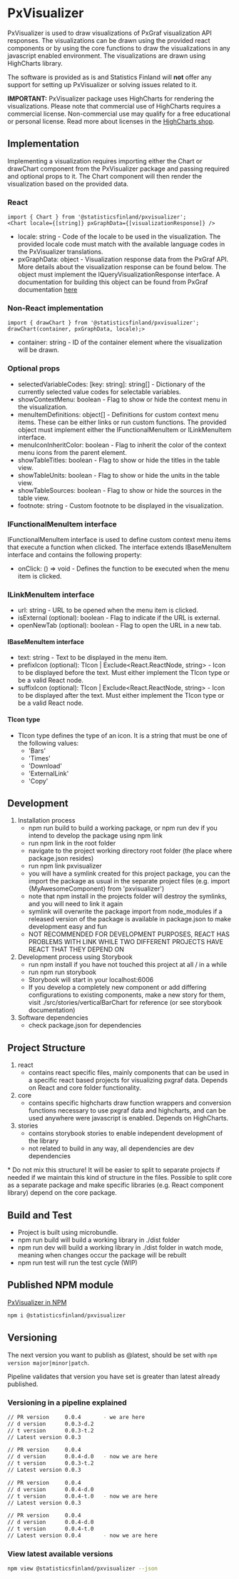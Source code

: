 # PxVisualizer

PxVisualizer is used to draw visualizations of PxGraf visualization API responses. The visualizations can be drawn using the provided react components or by using the core functions to draw the visualizations in any javascript enabled environment. The visualizations are drawn using HighCharts library.

The software is provided as is and Statistics Finland will **not** offer any support for setting up PxVisualizer or solving issues related to it.

**IMPORTANT:** PxVisualizer package uses HighCharts for rendering the visualizations. Please note that commercial use of HighCharts requires a commercial license. Non-commercial use may qualify for a free educational or personal license. Read more about licenses 
in the [HighCharts shop](https://shop.highsoft.com/?utm_source=npmjs&utm_medium=referral&utm_campaign=highchartspage&utm_content=licenseinfo).

## Implementation
Implementing a visualization requires importing either the Chart or drawChart component from the PxVisualizer package and passing required and optional props to it. The Chart component will then render the visualization based on the provided data.

### React
````
import { Chart } from '@statisticsfinland/pxvisualizer';
<Chart locale={[string]} pxGraphData={[visualizationResponse]} />
````

- locale: string - Code of the locale to be used in the visualization. The provided locale code must match with the available language codes in the PxVisualizer translations.
- pxGraphData: object - Visualization response data from the PxGraf API. More details about the visualization response can be found below. The object must implement the IQueryVisualizationResponse interface. A documentation for building this object can be found from PxGraf documentation [here](https://github.com/StatisticsFinland/PxGraf/blob/dev/docs/VISUALIZATION_RESPONSE.md)
### Non-React implementation

````
import { drawChart } from '@statisticsfinland/pxvisualizer';
drawChart(container, pxGraphData, locale);>
````
- container: string - ID of the container element where the visualization will be drawn.

### Optional props
- selectedVariableCodes: [key: string]: string[] - Dictionary of the currently selected value codes for selectable variables.
- showContextMenu: boolean - Flag to show or hide the context menu in the visualization.
- menuItemDefinitions: object[] - Definitions for custom context menu items. These can be either links or run custom functions. The provided object must implement either the IFunctionalMenuItem or ILinkMenuItem interface.
- menuIconInheritColor: boolean - Flag to inherit the color of the context menu icons from the parent element.
- showTableTitles: boolean - Flag to show or hide the titles in the table view.
- showTableUnits: boolean - Flag to show or hide the units in the table view.
- showTableSources: boolean - Flag to show or hide the sources in the table view.
- footnote: string - Custom footnote to be displayed in the visualization.

### IFunctionalMenuItem interface
IFunctionalMenuItem interface is used to define custom context menu items that execute a function when clicked. The interface extends IBaseMenuItem interface and contains the following property:
- onClick: () => void - Defines the function to be executed when the menu item is clicked.

### ILinkMenuItem interface
- url: string - URL to be opened when the menu item is clicked.
- isExternal (optional): boolean - Flag to indicate if the URL is external.
- openNewTab (optional): boolean - Flag to open the URL in a new tab.

#### IBaseMenuItem interface
- text: string - Text to be displayed in the menu item.
- prefixIcon (optional): TIcon | Exclude<React.ReactNode, string> - Icon to be displayed before the text. Must either implement the TIcon type or be a valid React node.
- suffixIcon (optional): TIcon | Exclude<React.ReactNode, string> - Icon to be displayed after the text. Must either implement the TIcon type or be a valid React node.

#### TIcon type
- TIcon type defines the type of an icon. It is a string that must be one of the following values:
    - 'Bars'
    - 'Times'
    - 'Download'
    - 'ExternalLink'
    - 'Copy'

## Development
1.  Installation process
    - npm run build to build a working package, or npm run dev if you intend to develop the package using npm link
    - run npm link in the root folder
    - navigate to the project working directory root folder (the place where package.json resides)
    - run npm link pxvisualizer
    - you will have a symlink created for this project package, you can the import the package as usual in the separate project files (e.g. import {MyAwesomeComponent} from 'pxvisualizer')
    - note that npm install in the projects folder will destroy the symlinks, and you will need to link it again
    - symlink will overwrite the package import from node_modules if a released version of the package is available in package.json to make development easy and fun
    - NOT RECOMMENDED FOR DEVELOPMENT PURPOSES, REACT HAS PROBLEMS WITH LINK WHILE TWO DIFFERENT PROJECTS HAVE REACT THAT THEY DEPEND ON
2.  Development process using Storybook
    - run npm install if you have not touched this project at all / in a while
    - run npm run storybook
    - Storybook will start in your localhost:6006
    - If you develop a completely new component or add differing configurations to existing components, make a new story for them, visit ./src/stories/verticalBarChart for reference (or see storybook documentation)
3.	Software dependencies
    - check package.json for dependencies

## Project Structure
1.  react
    - contains react specific files, mainly components that can be used in a specific react based projects for visualizing pxgraf data. Depends on React and core folder functionality.
2.  core
    - contains specific highcharts draw function wrappers and conversion functions necessary to use pxgraf data and highcharts, and can be used anywhere were javascript is enabled. Depends on HighCharts.
3.  stories
    - contains storybook stories to enable independent development of the library
    - not related to build in any way, all dependencies are dev dependencies

\* Do not mix this structure! It will be easier to split to separate projects if needed if we maintain this kind of structure in the files. Possible to split core as a separate package and make specific libraries (e.g. React component library) depend on the core package.

## Build and Test
- Project is built using microbundle.
- npm run build will build a working library in ./dist folder
- npm run dev will build a working library in ./dist folder in watch mode, meaning when changes occur the package will be rebuilt
- npm run test will run the test cycle (WIP)

## Published NPM module

[PxVisualizer in NPM](https://www.npmjs.com/package/@statisticsfinland/pxvisualizer)

```sh
npm i @statisticsfinland/pxvisualizer
```

## Versioning

The next version you want to publish as @latest, should be set with `npm version major|minor|patch`.

Pipeline validates that version you have set is greater than latest already published.

### Versioning in a pipeline explained

```sh
// PR version     0.0.4       - we are here
// d version      0.0.3-d.2
// t version      0.0.3-t.2
// Latest version 0.0.3

// PR version     0.0.4
// d version      0.0.4-d.0   - now we are here
// t version      0.0.3-t.2
// Latest version 0.0.3

// PR version     0.0.4
// d version      0.0.4-d.0
// t version      0.0.4-t.0   - now we are here
// Latest version 0.0.3

// PR version     0.0.4
// d version      0.0.4-d.0
// t version      0.0.4-t.0
// Latest version 0.0.4       - now we are here
```

### View latest available versions

```sh
npm view @statisticsfinland/pxvisualizer --json
```
